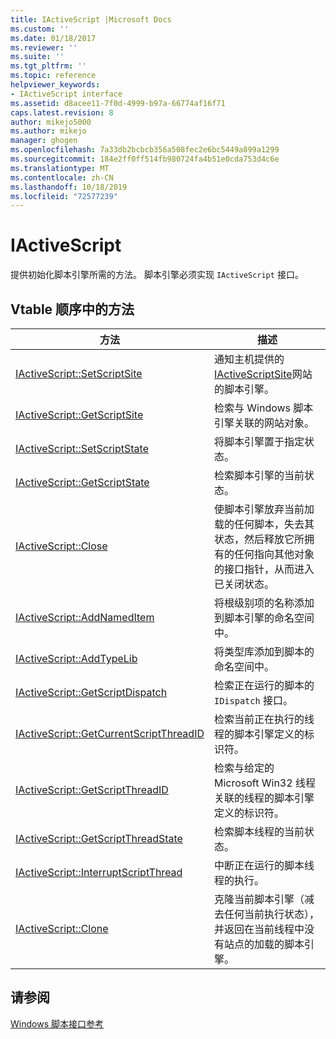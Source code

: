 ```yaml
---
title: IActiveScript |Microsoft Docs
ms.custom: ''
ms.date: 01/18/2017
ms.reviewer: ''
ms.suite: ''
ms.tgt_pltfrm: ''
ms.topic: reference
helpviewer_keywords:
- IActiveScript interface
ms.assetid: d8acee11-7f0d-4999-b97a-66774af16f71
caps.latest.revision: 8
author: mikejo5000
ms.author: mikejo
manager: ghogen
ms.openlocfilehash: 7a33db2bcbcb356a508fec2e6bc5449a899a1299
ms.sourcegitcommit: 184e2ff0ff514fb980724fa4b51e0cda753d4c6e
ms.translationtype: MT
ms.contentlocale: zh-CN
ms.lasthandoff: 10/18/2019
ms.locfileid: "72577239"
---
```

# <a name="iactivescript"></a>IActiveScript
提供初始化脚本引擎所需的方法。 脚本引擎必须实现 `IActiveScript` 接口。  
  
## <a name="methods-in-vtable-order"></a>Vtable 顺序中的方法  
  
|方法|描述|  
|------------|-----------------|  
|[IActiveScript::SetScriptSite](../../winscript/reference/iactivescript-setscriptsite.md)|通知主机提供的[IActiveScriptSite](../../winscript/reference/iactivescriptsite.md)网站的脚本引擎。|  
|[IActiveScript::GetScriptSite](../../winscript/reference/iactivescript-getscriptsite.md)|检索与 Windows 脚本引擎关联的网站对象。|  
|[IActiveScript::SetScriptState](../../winscript/reference/iactivescript-setscriptstate.md)|将脚本引擎置于指定状态。|  
|[IActiveScript::GetScriptState](../../winscript/reference/iactivescript-getscriptstate.md)|检索脚本引擎的当前状态。|  
|[IActiveScript::Close](../../winscript/reference/iactivescript-close.md)|使脚本引擎放弃当前加载的任何脚本，失去其状态，然后释放它所拥有的任何指向其他对象的接口指针，从而进入已关闭状态。|  
|[IActiveScript::AddNamedItem](../../winscript/reference/iactivescript-addnameditem.md)|将根级别项的名称添加到脚本引擎的命名空间中。|  
|[IActiveScript::AddTypeLib](../../winscript/reference/iactivescript-addtypelib.md)|将类型库添加到脚本的命名空间中。|  
|[IActiveScript::GetScriptDispatch](../../winscript/reference/iactivescript-getscriptdispatch.md)|检索正在运行的脚本的 `IDispatch` 接口。|  
|[IActiveScript::GetCurrentScriptThreadID](../../winscript/reference/iactivescript-getcurrentscriptthreadid.md)|检索当前正在执行的线程的脚本引擎定义的标识符。|  
|[IActiveScript::GetScriptThreadID](../../winscript/reference/iactivescript-getscriptthreadid.md)|检索与给定的 Microsoft Win32 线程关联的线程的脚本引擎定义的标识符。|  
|[IActiveScript::GetScriptThreadState](../../winscript/reference/iactivescript-getscriptthreadstate.md)|检索脚本线程的当前状态。|  
|[IActiveScript::InterruptScriptThread](../../winscript/reference/iactivescript-interruptscriptthread.md)|中断正在运行的脚本线程的执行。|  
|[IActiveScript::Clone](../../winscript/reference/iactivescript-clone.md)|克隆当前脚本引擎（减去任何当前执行状态），并返回在当前线程中没有站点的加载的脚本引擎。|  
  
## <a name="see-also"></a>请参阅  
 [Windows 脚本接口参考](../../winscript/reference/windows-script-interfaces-reference.md)